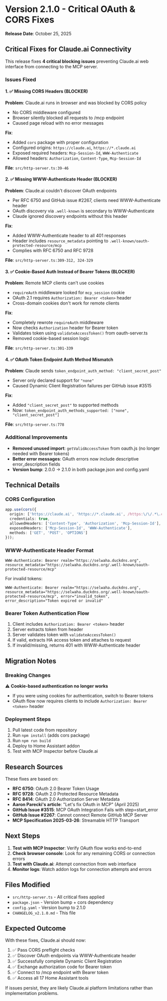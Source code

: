 # Version 2.1.0 - Critical OAuth & CORS Fixes

**Release Date**: October 25, 2025

## Critical Fixes for Claude.ai Connectivity

This release fixes **4 critical blocking issues** preventing Claude.ai web interface from connecting to the MCP server.

### Issues Fixed

#### 1. ✅ Missing CORS Headers (BLOCKER)
**Problem**: Claude.ai runs in browser and was blocked by CORS policy
- No CORS middleware configured
- Browser silently blocked all requests to /mcp endpoint
- Caused page reload with no error messages

**Fix**:
- Added `cors` package with proper configuration
- Configured origins: `https://claude.ai`, `https://*.claude.ai`
- Exposed required headers: `Mcp-Session-Id`, `WWW-Authenticate`
- Allowed headers: `Authorization`, `Content-Type`, `Mcp-Session-Id`

**File**: `src/http-server.ts:39-46`

#### 2. ✅ Missing WWW-Authenticate Header (BLOCKER)
**Problem**: Claude.ai couldn't discover OAuth endpoints
- Per RFC 6750 and GitHub issue #2267, clients need WWW-Authenticate header
- OAuth discovery via `.well-known` is secondary to WWW-Authenticate
- Claude ignored discovery endpoints without this header

**Fix**:
- Added WWW-Authenticate header to all 401 responses
- Header includes `resource_metadata` pointing to `.well-known/oauth-protected-resource/mcp`
- Complies with RFC 6750 and RFC 9728

**File**: `src/http-server.ts:309-312, 324-329`

#### 3. ✅ Cookie-Based Auth Instead of Bearer Tokens (BLOCKER)
**Problem**: Remote MCP clients can't use cookies
- `requireAuth` middleware looked for `mcp_session` cookie
- OAuth 2.1 requires `Authorization: Bearer <token>` header
- Cross-domain cookies don't work for remote clients

**Fix**:
- Completely rewrote `requireAuth` middleware
- Now checks `Authorization` header for Bearer token
- Validates token using `validateAccessToken()` from oauth-server.ts
- Removed cookie-based session logic

**File**: `src/http-server.ts:301-339`

#### 4. ✅ OAuth Token Endpoint Auth Method Mismatch
**Problem**: Claude sends `token_endpoint_auth_method: "client_secret_post"`
- Server only declared support for `"none"`
- Caused Dynamic Client Registration failures per GitHub issue #3515

**Fix**:
- Added `"client_secret_post"` to supported methods
- Now: `token_endpoint_auth_methods_supported: ["none", "client_secret_post"]`

**File**: `src/http-server.ts:778`

### Additional Improvements

- **Removed unused import**: `getValidAccessToken` from oauth.js (no longer needed with Bearer tokens)
- **Better error messages**: OAuth errors now include descriptive error_description fields
- **Version bump**: 2.0.0 → 2.1.0 in both package.json and config.yaml

## Technical Details

### CORS Configuration
```typescript
app.use(cors({
  origin: ['https://claude.ai', 'https://*.claude.ai', /https:\/\/.*\.claude\.ai$/],
  credentials: true,
  allowedHeaders: ['Content-Type', 'Authorization', 'Mcp-Session-Id'],
  exposedHeaders: ['Mcp-Session-Id', 'WWW-Authenticate'],
  methods: ['GET', 'POST', 'OPTIONS']
}));
```

### WWW-Authenticate Header Format
```http
WWW-Authenticate: Bearer realm="https://selwaha.duckdns.org", resource_metadata="https://selwaha.duckdns.org/.well-known/oauth-protected-resource/mcp"
```

For invalid tokens:
```http
WWW-Authenticate: Bearer realm="https://selwaha.duckdns.org", resource_metadata="https://selwaha.duckdns.org/.well-known/oauth-protected-resource/mcp", error="invalid_token", error_description="Token expired or invalid"
```

### Bearer Token Authentication Flow
1. Client includes `Authorization: Bearer <token>` header
2. Server extracts token from header
3. Server validates token with `validateAccessToken()`
4. If valid, extracts HA access token and attaches to request
5. If invalid/missing, returns 401 with WWW-Authenticate header

## Migration Notes

### Breaking Changes
⚠️ **Cookie-based authentication no longer works**
- If you were using cookies for authentication, switch to Bearer tokens
- OAuth flow now requires clients to include `Authorization: Bearer <token>` header

### Deployment Steps
1. Pull latest code from repository
2. Run `npm install` (adds cors package)
3. Run `npm run build`
4. Deploy to Home Assistant addon
5. Test with MCP Inspector before Claude.ai

## Research Sources

These fixes are based on:
- **RFC 6750**: OAuth 2.0 Bearer Token Usage
- **RFC 9728**: OAuth 2.0 Protected Resource Metadata
- **RFC 8414**: OAuth 2.0 Authorization Server Metadata
- **Aaron Parecki's article**: "Let's fix OAuth in MCP" (April 2025)
- **GitHub Issue #3515**: MCP OAuth Integration Fails with step=start_error
- **GitHub Issue #2267**: Cannot connect Remote GitHub MCP Server
- **MCP Specification 2025-03-26**: Streamable HTTP Transport

## Next Steps

1. **Test with MCP Inspector**: Verify OAuth flow works end-to-end
2. **Check browser console**: Look for any remaining CORS or connection errors
3. **Test with Claude.ai**: Attempt connection from web interface
4. **Monitor logs**: Watch addon logs for connection attempts and errors

## Files Modified

- `src/http-server.ts` - All critical fixes applied
- `package.json` - Version bump + cors dependency
- `config.yaml` - Version bump to 2.1.0
- `CHANGELOG_v2.1.0.md` - This file

## Expected Outcome

With these fixes, Claude.ai should now:
1. ✅ Pass CORS preflight checks
2. ✅ Discover OAuth endpoints via WWW-Authenticate header
3. ✅ Successfully complete Dynamic Client Registration
4. ✅ Exchange authorization code for Bearer token
5. ✅ Connect to /mcp endpoint with Bearer token
6. ✅ Access all 17 Home Assistant tools

If issues persist, they are likely Claude.ai platform limitations rather than implementation problems.
